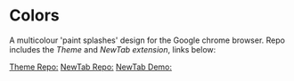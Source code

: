 # Colors
A multicolour 'paint splashes' design for the Google chrome browser. Repo includes the *Theme* and *NewTab extension*, links below:

[Theme Repo:](https://github.com/chrisprins/colors/tree/master/Colors-Theme)
[NewTab Repo:](https://github.com/chrisprins/colors/tree/master/Colors-NewTab)
[NewTab Demo:](https://chrisprins.github.io/colors/Colors-NewTab/)